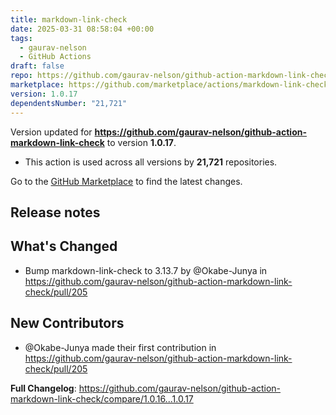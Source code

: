 ```yaml
---
title: markdown-link-check
date: 2025-03-31 08:58:04 +00:00
tags:
  - gaurav-nelson
  - GitHub Actions
draft: false
repo: https://github.com/gaurav-nelson/github-action-markdown-link-check
marketplace: https://github.com/marketplace/actions/markdown-link-check
version: 1.0.17
dependentsNumber: "21,721"
---
```



Version updated for **https://github.com/gaurav-nelson/github-action-markdown-link-check** to version **1.0.17**.
- This action is used across all versions by **21,721** repositories.

Go to the [GitHub Marketplace](https://github.com/marketplace/actions/markdown-link-check) to find the latest changes.

## Release notes

## What's Changed
* Bump markdown-link-check to 3.13.7 by @Okabe-Junya in https://github.com/gaurav-nelson/github-action-markdown-link-check/pull/205

## New Contributors
* @Okabe-Junya made their first contribution in https://github.com/gaurav-nelson/github-action-markdown-link-check/pull/205

**Full Changelog**: https://github.com/gaurav-nelson/github-action-markdown-link-check/compare/1.0.16...1.0.17
